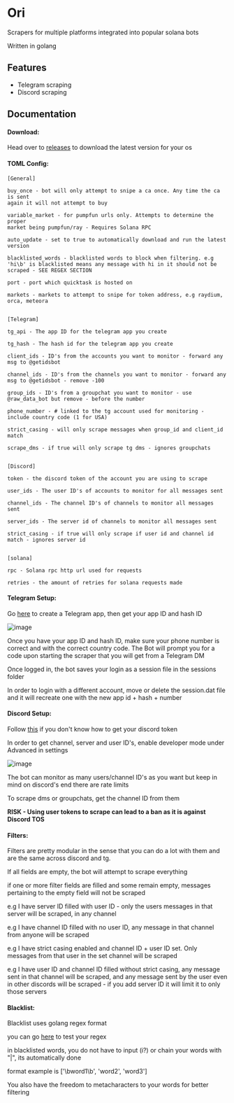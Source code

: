 
# Ori

Scrapers for multiple platforms integrated into popular solana bots

Written in golang






## Features

- Telegram scraping
- Discord scraping



## Documentation

#### Download:

Head over to [releases](https://github.com/Sparxx/Ori/releases/) to download the latest version for your os


#### TOML Config:
    [General]

    buy_once - bot will only attempt to snipe a ca once. Any time the ca is sent 
    again it will not attempt to buy

    variable_market - for pumpfun urls only. Attempts to determine the proper 
    market being pumpfun/ray - Requires Solana RPC

    auto_update - set to true to automatically download and run the latest version

    blacklisted_words - blacklisted words to block when filtering. e.g 'hi\b' is blacklisted means any message with hi in it should not be scraped - SEE REGEX SECTION

    port - port which quicktask is hosted on

    markets - markets to attempt to snipe for token address, e.g raydium, orca, meteora


    [Telegram]

    tg_api - The app ID for the telegram app you create

    tg_hash - The hash id for the telegram app you create

    client_ids - ID's from the accounts you want to monitor - forward any msg to @getidsbot

    channel_ids - ID's from the channels you want to monitor - forward any msg to @getidsbot - remove -100

    group_ids - ID's from a groupchat you want to monitor - use @raw_data_bot but remove - before the number

    phone_number - # linked to the tg account used for monitoring - include country code (1 for USA)

    strict_casing - will only scrape messages when group_id and client_id match

    scrape_dms - if true will only scrape tg dms - ignores groupchats


    [Discord]

    token - the discord token of the account you are using to scrape

    user_ids - The user ID's of accounts to monitor for all messages sent

    channel_ids - The channel ID's of channels to monitor all messages sent

    server_ids - The server id of channels to monitor all messages sent

    strict_casing - if true will only scrape if user id and channel id match - ignores server id


    [solana]

    rpc - Solana rpc http url used for requests

    retries - the amount of retries for solana requests made 


#### Telegram Setup:

 Go [here](https://my.telegram.org/apps) to create a Telegram app, then get your app ID and hash ID 

![image](https://github.com/user-attachments/assets/2de3023a-4d3d-4261-9974-263ce9d1a879)

Once you have your app ID and hash ID, make sure your phone number is correct and with the correct country code. The Bot will prompt you for a code upon starting the scraper that you will get from a Telegram DM

Once logged in, the bot saves your login as a session file in the sessions folder

In order to login with a different account, move or delete the session.dat file and it will recreate one with the new app id + hash + number


#### Discord Setup:

Follow [this](https://www.androidauthority.com/get-discord-token-3149920/) if you don't know how to get your discord token 

In order to get channel, server and user ID's, enable developer mode under Advanced in settings

![image](https://github.com/user-attachments/assets/fa97ed08-8d27-463e-bef5-6b85d8ecd401)

The bot can monitor as many users/channel ID's as you want but keep in mind on discord's end there are rate limits

To scrape dms or groupchats, get the channel ID from them

**RISK - Using user tokens to scrape can lead to a ban as it is against Discord TOS**


#### Filters:

Filters are pretty modular in the sense that you can do a lot with them and are the same across discord and tg.

If all fields are empty, the bot will attempt to scrape everything

if one or more filter fields are filled and some remain empty, messages pertaining to the empty field will not be scraped

e.g I have server ID filled with user ID - only the users messages in that server will be scraped, in any channel

e.g I have channel ID filled with no user ID, any message in that channel from anyone will be scraped

e.g I have strict casing enabled and channel ID + user ID set. Only messages from that user in the set channel will be scraped

e.g I have user ID and channel ID filled without strict casing, any message sent in that channel will be scraped, and any message sent
by the user even in other discords will be scraped - if you add server ID it will limit it to only those servers


#### Blacklist:

Blacklist uses golang regex format

you can go [here](https://regex101.com/) to test your regex 

in blacklisted words, you do not have to input (i?) or chain your words with "|", its automatically done

format example is ['\bword1\b', 'word2', 'word3']

You also have the freedom to metacharacters to your words for better filtering












